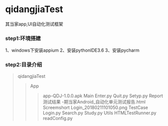 # qidangjiaTest
其当家app,UI自动化测试框架
### step1:环境搭建
1、windows下安装appium
2、安装pythonIDE3.6
3、安装pycharm

### step2:目录介绍
>qidangjiaTest
>>App
>>>app-QDJ-1.0.0.apk
>>Main
>>>Enter.py
>>>Quit.py
>>>Setyp.py
>>Report
>>>测试结果 -期当家Android_自动化单元测试报告.html
>>Screemshort
>>>Login_20180211101050.png
>>TestCase
>>>Login.py
>>>Search.py
>>>Study.py
>>Utils
>>>HTMLTestRunner.py
>>>readConfig.py